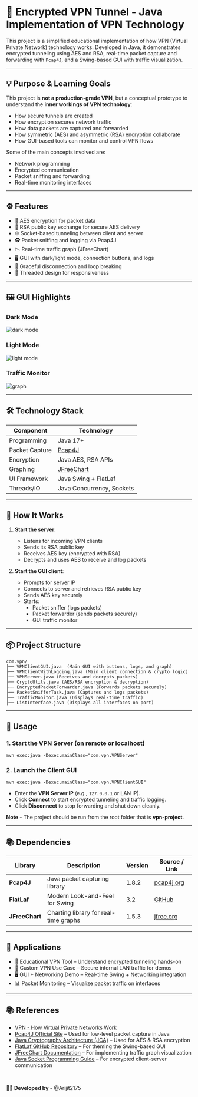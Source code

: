 # 🔐 Encrypted VPN Tunnel - Java Implementation of VPN Technology

This project is a simplified educational implementation of how VPN (Virtual Private Network) technology works. Developed in Java, it demonstrates encrypted tunneling using AES and RSA, real-time packet capture and forwarding with `Pcap4J`, and a Swing-based GUI with traffic visualization.

---

## 💡 Purpose & Learning Goals

This project is **not a production-grade VPN**, but a conceptual prototype to understand the **inner workings of VPN technology**:

- How secure tunnels are created
- How encryption secures network traffic
- How data packets are captured and forwarded
- How symmetric (AES) and asymmetric (RSA) encryption collaborate
- How GUI-based tools can monitor and control VPN flows

Some of the main concepts involved are:

- Network programming
- Encrypted communication
- Packet sniffing and forwarding
- Real-time monitoring interfaces

---

## ⚙️ Features

- 🔐 AES encryption for packet data
- 🔑 RSA public key exchange for secure AES delivery
- 🌐 Socket-based tunneling between client and server
- 🕵️ Packet sniffing and logging via Pcap4J
- 📉 Real-time traffic graph (JFreeChart)
- 🖥️ GUI with dark/light mode, connection buttons, and logs
- 🚫 Graceful disconnection and loop breaking
- 🧵 Threaded design for responsiveness

---

## 🖼️ GUI Highlights

### Dark Mode  
![dark mode](assets/gui_dark.png)

### Light Mode  
![light mode](assets/gui_light.png)

### Traffic Monitor  
![graph](assets/traffic_graph.png)

---

## 🛠️ Technology Stack

| Component         | Technology         |
|------------------|--------------------|
| Programming       | Java 17+           |
| Packet Capture    | [Pcap4J](https://www.pcap4j.org/) |
| Encryption        | Java AES, RSA APIs |
| Graphing          | [JFreeChart](https://www.jfree.org/jfreechart/) |
| UI Framework      | Java Swing + FlatLaf |
| Threads/IO        | Java Concurrency, Sockets |

---

## 🚀 How It Works

1. **Start the server**:
   - Listens for incoming VPN clients
   - Sends its RSA public key
   - Receives AES key (encrypted with RSA)
   - Decrypts and uses AES to receive and log packets

2. **Start the GUI client**:
   - Prompts for server IP
   - Connects to server and retrieves RSA public key
   - Sends AES key securely
   - Starts:
     - Packet sniffer (logs packets)
     - Packet forwarder (sends packets securely)
     - GUI traffic monitor

---

## 📦 Project Structure

```
com.vpn/
├── VPNClientGUI.java  (Main GUI with buttons, logs, and graph)
├── VPNClientWithLogging.java (Main client connection & crypto logic)
├── VPNServer.java (Receives and decrypts packets)
├── CryptoUtils.java (AES/RSA encryption & decryption)
├── EncryptedPacketForwarder.java (Forwards packets securely)
├── PacketSnifferTask.java (Captures and logs packets)
├── TrafficMonitor.java (Displays real-time traffic)
├── ListInterface.java (Displays all interfaces on port)
```

---

## 🚀 Usage

### 1. Start the VPN Server (on remote or localhost)

```
mvn exec:java -Dexec.mainClass="com.vpn.VPNServer"
```

### 2. Launch the Client GUI

```
mvn exec:java -Dexec.mainClass="com.vpn.VPNClientGUI"
```

- Enter the **VPN Server IP** (e.g., `127.0.0.1` or LAN IP).
- Click **Connect** to start encrypted tunneling and traffic logging.
- Click **Disconnect** to stop forwarding and shut down cleanly.

**Note** - The project should be run from the root folder that is **vpn-project**.

---

## 📚 Dependencies

| Library        | Description                           | Version | Source / Link                                      |
| -------------- | ------------------------------------- | ------- | -------------------------------------------------- |
| **Pcap4J**     | Java packet capturing library         | 1.8.2   | [pcap4j.org](https://www.pcap4j.org/)              |
| **FlatLaf**    | Modern Look-and-Feel for Swing        | 3.2     | [GitHub](https://github.com/JFormDesigner/FlatLaf) |
| **JFreeChart** | Charting library for real-time graphs | 1.5.3   | [jfree.org](https://www.jfree.org/jfreechart/)     |

---

## 🧭 Applications

- 🧪 Educational VPN Tool – Understand encrypted tunneling hands-on
- 🔐 Custom VPN Use Case – Secure internal LAN traffic for demos
- 🖥️ GUI + Networking Demo – Real-time Swing + Networking integration
- 📊 Packet Monitoring – Visualize packet traffic on interfaces

---

## 📚 References

- [VPN - How Virtual Private Networks Work](https://www.cloudflare.com/learning/network-layer/what-is-a-vpn/)
- [Pcap4J Official Site](https://www.pcap4j.org/) – Used for low-level packet capture in Java
- [Java Cryptography Architecture (JCA)](https://docs.oracle.com/javase/8/docs/technotes/guides/security/crypto/CryptoSpec.html) – Used for AES & RSA encryption
- [FlatLaf GitHub Repository](https://github.com/JFormDesigner/FlatLaf) – For theming the Swing-based GUI
- [JFreeChart Documentation](https://www.jfree.org/jfreechart/) – For implementing traffic graph visualization
- [Java Socket Programming Guide](https://docs.oracle.com/javase/tutorial/networking/sockets/) – For encrypted client-server communication

<br>

**👨‍💻 Developed by** - @Arijit2175